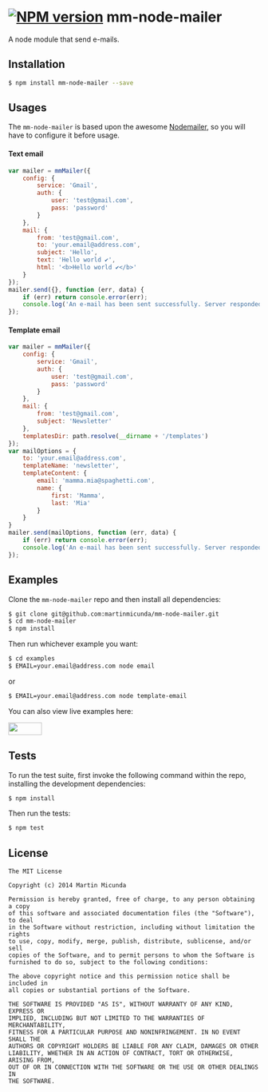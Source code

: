 [![NPM version](https://badge.fury.io/js/mm-node-mailer.svg)](http://badge.fury.io/js/mm-node-mailer)
mm-node-mailer
==============

A node module that send e-mails.

## Installation

```bash
$ npm install mm-node-mailer --save
```

## Usages
The `mm-node-mailer` is based upon the awesome [Nodemailer](https://github.com/andris9/Nodemailer), so you will have to configure it before usage.

#### Text email
```js
var mailer = mmMailer({
    config: {
        service: 'Gmail',
        auth: {
            user: 'test@gmail.com',
            pass: 'password'
        }
    },
    mail: {
        from: 'test@gmail.com',
        to: 'your.email@address.com',
        subject: 'Hello',
        text: 'Hello world ✔',
        html: '<b>Hello world ✔</b>'
    }
});
mailer.send({}, function (err, data) {
    if (err) return console.error(err);
    console.log('An e-mail has been sent successfully. Server responded with "' + data + '"');
});
```

#### Template email
```js
var mailer = mmMailer({
    config: {
        service: 'Gmail',
        auth: {
            user: 'test@gmail.com',
            pass: 'password'
        }
    },
    mail: {
        from: 'test@gmail.com',
        subject: 'Newsletter'
    },
    templatesDir: path.resolve(__dirname + '/templates')
});
var mailOptions = {
    to: 'your.email@address.com',
    templateName: 'newsletter',
    templateContent: {
        email: 'mamma.mia@spaghetti.com',
        name: {
            first: 'Mamma',
            last: 'Mia'
        }
    }
}
mailer.send(mailOptions, function (err, data) {
    if (err) return console.error(err);
    console.log('An e-mail has been sent successfully. Server responded with "' + data + '"');
});
```

## Examples
Clone the `mm-node-mailer` repo and then install all dependencies:
```bash
$ git clone git@github.com:martinmicunda/mm-node-mailer.git 
$ cd mm-node-mailer
$ npm install 
```

Then run whichever example you want:
```bash
$ cd examples
$ EMAIL=your.email@address.com node email 
```
or
```bash
$ EMAIL=your.email@address.com node template-email 
```
You can also view live examples here:

<a href="http://runnable.com/U-JRNyWPTT5A010Y/mm-node-mailer-example-for-node-js-nodemailer-email-and-email-templates" target="_blank"><img src="https://runnable.com/external/styles/assets/runnablebtn.png" style="width:67px;height:25px;"></a>

## Tests
To run the test suite, first invoke the following command within the repo, installing the development dependencies:

```bash
$ npm install
```

Then run the tests:

```bash
$ npm test
```

## License

    The MIT License
    
    Copyright (c) 2014 Martin Micunda  

    Permission is hereby granted, free of charge, to any person obtaining a copy
    of this software and associated documentation files (the "Software"), to deal
    in the Software without restriction, including without limitation the rights
    to use, copy, modify, merge, publish, distribute, sublicense, and/or sell
    copies of the Software, and to permit persons to whom the Software is
    furnished to do so, subject to the following conditions:
    
    The above copyright notice and this permission notice shall be included in
    all copies or substantial portions of the Software.
    
    THE SOFTWARE IS PROVIDED "AS IS", WITHOUT WARRANTY OF ANY KIND, EXPRESS OR
    IMPLIED, INCLUDING BUT NOT LIMITED TO THE WARRANTIES OF MERCHANTABILITY,
    FITNESS FOR A PARTICULAR PURPOSE AND NONINFRINGEMENT. IN NO EVENT SHALL THE
    AUTHORS OR COPYRIGHT HOLDERS BE LIABLE FOR ANY CLAIM, DAMAGES OR OTHER
    LIABILITY, WHETHER IN AN ACTION OF CONTRACT, TORT OR OTHERWISE, ARISING FROM,
    OUT OF OR IN CONNECTION WITH THE SOFTWARE OR THE USE OR OTHER DEALINGS IN
    THE SOFTWARE.